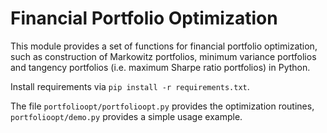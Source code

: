 # Financial Portfolio Optimization

This module provides a set of functions for financial portfolio optimization, such as construction of Markowitz portfolios, minimum variance portfolios and tangency portfolios (i.e. maximum Sharpe ratio portfolios) in Python.

Install requirements via `pip install -r requirements.txt`.

The file `portfolioopt/portfolioopt.py` provides the optimization routines, `portfolioopt/demo.py` provides a simple usage example.

